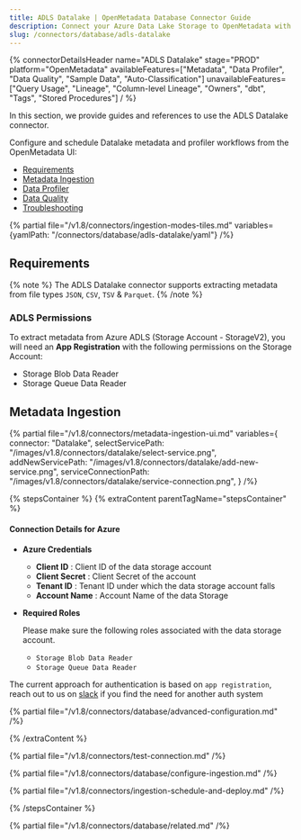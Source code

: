 ```yaml
---
title: ADLS Datalake | OpenMetadata Database Connector Guide
description: Connect your Azure Data Lake Storage to OpenMetadata with our ADLS connector. Simple setup guide, configuration steps, and metadata extraction tips.
slug: /connectors/database/adls-datalake
---
```


{% connectorDetailsHeader
name="ADLS Datalake"
stage="PROD"
platform="OpenMetadata"
availableFeatures=["Metadata", "Data Profiler", "Data Quality", "Sample Data", "Auto-Classification"]
unavailableFeatures=["Query Usage", "Lineage", "Column-level Lineage", "Owners", "dbt", "Tags", "Stored Procedures"]
/ %}

In this section, we provide guides and references to use the ADLS Datalake connector.

Configure and schedule Datalake metadata and profiler workflows from the OpenMetadata UI:
- [Requirements](#requirements)
- [Metadata Ingestion](#metadata-ingestion)
- [Data Profiler](/how-to-guides/data-quality-observability/profiler/workflow)
- [Data Quality](/how-to-guides/data-quality-observability/quality)
- [Troubleshooting](/connectors/database/adls-datalake/troubleshooting)

{% partial file="/v1.8/connectors/ingestion-modes-tiles.md" variables={yamlPath: "/connectors/database/adls-datalake/yaml"} /%}

## Requirements

{% note %}
The ADLS Datalake connector supports extracting metadata from file types `JSON`, `CSV`, `TSV` & `Parquet`.
{% /note %}

### ADLS Permissions

To extract metadata from Azure ADLS (Storage Account - StorageV2), you will need an **App Registration** with the following
permissions on the Storage Account:
- Storage Blob Data Reader
- Storage Queue Data Reader

## Metadata Ingestion

{% partial 
  file="/v1.8/connectors/metadata-ingestion-ui.md" 
  variables={
    connector: "Datalake", 
    selectServicePath: "/images/v1.8/connectors/datalake/select-service.png",
    addNewServicePath: "/images/v1.8/connectors/datalake/add-new-service.png",
    serviceConnectionPath: "/images/v1.8/connectors/datalake/service-connection.png",
} 
/%}

{% stepsContainer %}
{% extraContent parentTagName="stepsContainer" %}

#### Connection Details for Azure

- **Azure Credentials**

  - **Client ID** : Client ID of the data storage account
  - **Client Secret** : Client Secret of the account
  - **Tenant ID** : Tenant ID under which the data storage account falls
  - **Account Name** : Account Name of the data Storage

- **Required Roles**

  Please make sure the following roles associated with the data storage account.
   - `Storage Blob Data Reader`
   - `Storage Queue Data Reader`

The current approach for authentication is based on `app registration`, reach out to us on [slack](https://slack.open-metadata.org/) if you find the need for another auth system

{% partial file="/v1.8/connectors/database/advanced-configuration.md" /%}

{% /extraContent %}

{% partial file="/v1.8/connectors/test-connection.md" /%}

{% partial file="/v1.8/connectors/database/configure-ingestion.md" /%}

{% partial file="/v1.8/connectors/ingestion-schedule-and-deploy.md" /%}

{% /stepsContainer %}

{% partial file="/v1.8/connectors/database/related.md" /%}
